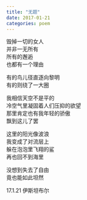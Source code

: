```yaml
---
title: "无题"
date: 2017-01-21
categories: poem
---
```


毁掉一切的女人  
并非一无所有  
所有的邂逅  
也都有一个理由  

有的鸟儿径直逐向黎明  
有的则绕了一大圈  

我相信天空不是平的  
冷空气里凝固着人们压抑的欲望  
那里肯定也有我年轻的骄傲  
飘到这儿了罢  

这里的阳光像波浪  
我变成了对流层上  
躲在泡泡里飞翔的鲨  
再也回不到海里  

没想到失去了自由  
竟也能如此坦然  

17.1.21 伊斯坦布尔

